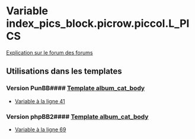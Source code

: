 # Variable index_pics_block.picrow.piccol.L_PICS
[Explication sur le forum des forums](http://forum.forumactif.com/t294113-listing-des-variables#index_pics_block.picrow.piccol.L_PICS)
## Utilisations dans les templates
### Version PunBB#### [Template album_cat_body](punbb/album_cat_body.md)
* [Variable à la ligne 41](../punbb/album_cat_body.tpl#L41)
### Version phpBB2#### [Template album_cat_body](subsilver/album_cat_body.md)
* [Variable à la ligne 69](../subsilver/album_cat_body.tpl#L69)
